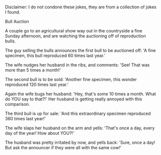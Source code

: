 Disclaimer: I do not condone these jokes, they are from a collection of jokes I found.

Bull Auction

A couple go to an agricultural show way out in the countryside a fine Sunday afternoon, and are watching the auctioning off of reproduction bulls.  

The guy selling the bulls announces the first bull to be auctioned off: 'A fine specimen, this bull reproduced 60 times last year.'  

The wife nudges her husband in the ribs, and comments: 'See! That was more than 5 times a month!'

The second bull is to be sold: 'Another fine specimen, this wonder reproduced 120 times last year.'

Again the wife bugs her husband: 'Hey, that's some 10 times a month. What do YOU say to that?!' Her husband is getting really annoyed with this comparison.

The third bull is up for sale: 'And this extraordinary specimen reproduced 360 times last year!'

The wife slaps her husband on the arm and yells: 'That's once a day, every day of the year!  How about YOU?!'

The husband was pretty irritated by now, and yells back: 'Sure, once a day! But ask the announcer if they were all with the same cow!'

